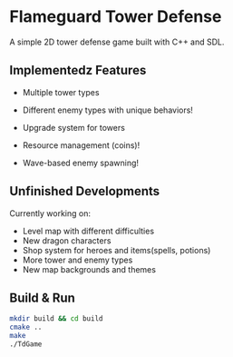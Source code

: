 # Flameguard Tower Defense

A simple 2D tower defense game built with C++ and SDL.

## Implementedz Features
- Multiple tower types 
- Different enemy types with unique behaviors!
- Upgrade system for towers
- Resource management (coins)!

- Wave-based enemy spawning!



## Unfinished Developments

Currently working on:

- Level map with different difficulties
- New dragon characters
- Shop system for heroes and items(spells, potions)
- More tower and enemy types
- New map backgrounds and themes

## Build & Run
```bash
mkdir build && cd build
cmake ..
make
./TdGame
```
